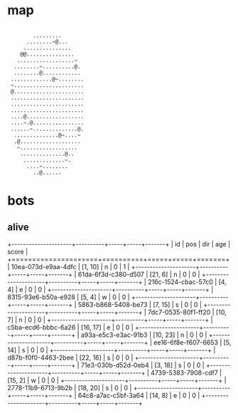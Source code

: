 # map

```

        .........
      ........~@...
     ...............
    @@...............
   ..................~
  ........~..........@.
  ........@............
 .............@~........
 ~......................
 @......................
 .......................
 .......................
 .......................
 ....@..................
 ....~.@................
 ......~..............@.
  ..............@~....~
  .@...................
   ~..................
    ..............@..
     .............~.
      ....~........
        ..@......

```

# bots

## alive

+---------------------+----------+-----+-----+-------+
| id                  | pos      | dir | age | score |
+=====================+==========+=====+=====+=======+
| 10ea-073d-e9aa-4dfc | [1, 10]  | n   | 0   | 1     |
+---------------------+----------+-----+-----+-------+
| 61da-6f3d-c380-d507 | [21, 6]  | n   | 0   | 0     |
+---------------------+----------+-----+-----+-------+
| 216c-1524-cbac-57c0 | [4, 4]   | e   | 0   | 0     |
+---------------------+----------+-----+-----+-------+
| 8315-93e6-b50a-e928 | [5, 4]   | w   | 0   | 0     |
+---------------------+----------+-----+-----+-------+
| 5863-b868-5408-be73 | [7, 15]  | s   | 0   | 0     |
+---------------------+----------+-----+-----+-------+
| 7dc7-0535-80f1-ff20 | [10, 7]  | n   | 0   | 0     |
+---------------------+----------+-----+-----+-------+
| c5ba-ecd6-bbbc-6a26 | [16, 17] | e   | 0   | 0     |
+---------------------+----------+-----+-----+-------+
| a93a-e5c3-e3ac-91b3 | [10, 23] | n   | 0   | 0     |
+---------------------+----------+-----+-----+-------+
| ee16-6f8e-f607-6653 | [5, 14]  | s   | 0   | 0     |
+---------------------+----------+-----+-----+-------+
| d87b-f0f0-4463-2bee | [22, 16] | s   | 0   | 0     |
+---------------------+----------+-----+-----+-------+
| 71e3-030b-d52d-0eb4 | [3, 18]  | s   | 0   | 0     |
+---------------------+----------+-----+-----+-------+
| 4739-5383-7908-cdf7 | [15, 2]  | w   | 0   | 0     |
+---------------------+----------+-----+-----+-------+
| 2778-11b9-6713-9b2b | [18, 20] | s   | 0   | 0     |
+---------------------+----------+-----+-----+-------+
| 64c8-a7ac-c5bf-3a64 | [14, 8]  | e   | 0   | 0     |
+---------------------+----------+-----+-----+-------+
